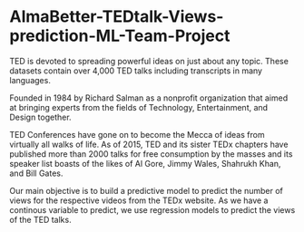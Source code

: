 # AlmaBetter-TEDtalk-Views-prediction-ML-Team-Project
TED is devoted to spreading powerful ideas on just about any topic. These datasets contain over 4,000 TED talks including transcripts in many languages.

Founded in 1984 by Richard Salman as a nonprofit organization that aimed at bringing experts from the fields of Technology, Entertainment, and Design together.

TED Conferences have gone on to become the Mecca of ideas from virtually all walks of life. As of 2015, TED and its sister TEDx chapters have published more than 2000 talks for free consumption by the masses and its speaker list boasts of the likes of Al Gore, Jimmy Wales, Shahrukh Khan, and Bill Gates.

Our main objective is to build a predictive model to predict the number of views for the respective videos from the TEDx website. As we have a continous variable to predict, we use regression models to predict the views of the TED talks.
